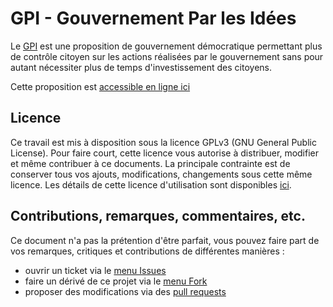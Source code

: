 # GPI - Gouvernement Par les Idées

Le [GPI](https://democratie-2-0.github.io/GPI/) est une proposition de gouvernement démocratique permettant 
plus de contrôle citoyen sur les actions réalisées par le gouvernement sans pour autant nécessiter plus de temps
d'investissement des citoyens. 

Cette proposition est [accessible en ligne ici](https://democratie-2-0.github.io/GPI/)

## Licence
Ce travail est mis à disposition sous la licence GPLv3 (GNU General Public License).
Pour faire court, cette licence vous autorise à distribuer, modifier et même contribuer à ce documents. 
La principale contrainte est de conserver tous vos ajouts, modifications, changements sous cette même licence. 
Les détails de cette licence d'utilisation
sont disponibles [ici](https://democratie-2-0.github.io/GPI/gpl-3.0.txt).

## Contributions, remarques, commentaires, etc.
Ce document n'a pas la prétention d'être parfait, vous pouvez faire part 
de vos remarques, critiques et contributions de différentes manières :
- ouvrir un ticket via le [menu Issues](https://github.com/democratie-2-0/GPI/issues)
- faire un dérivé de ce projet via le [menu Fork](https://github.com/democratie-2-0/GPI/fork)
- proposer des modifications via des [pull requests](https://github.com/democratie-2-0/GPI/pulls)
